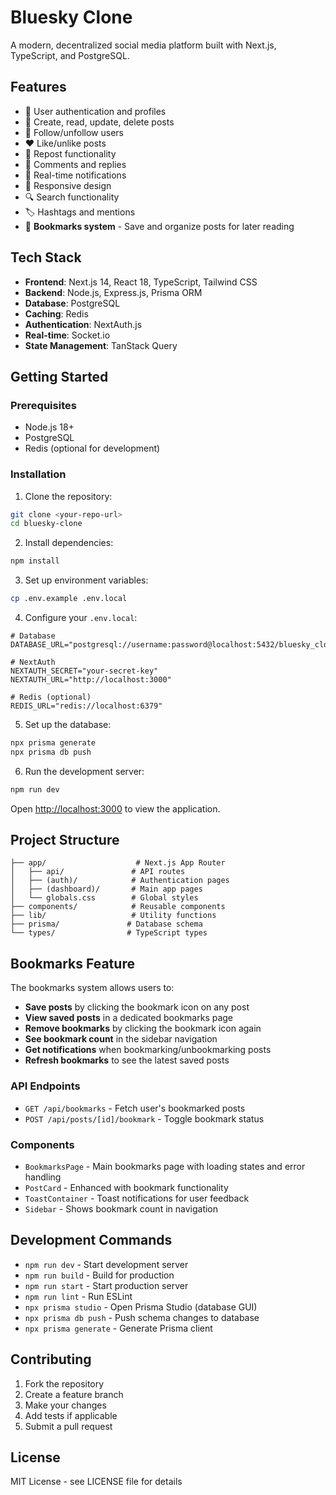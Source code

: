 # Bluesky Clone

A modern, decentralized social media platform built with Next.js, TypeScript, and PostgreSQL.

## Features

- 🔐 User authentication and profiles
- 📝 Create, read, update, delete posts
- 👥 Follow/unfollow users
- ❤️ Like/unlike posts
- 🔄 Repost functionality
- 💬 Comments and replies
- 🔔 Real-time notifications
- 📱 Responsive design
- 🔍 Search functionality
- 🏷️ Hashtags and mentions
- 🔖 **Bookmarks system** - Save and organize posts for later reading

## Tech Stack

- **Frontend**: Next.js 14, React 18, TypeScript, Tailwind CSS
- **Backend**: Node.js, Express.js, Prisma ORM
- **Database**: PostgreSQL
- **Caching**: Redis
- **Authentication**: NextAuth.js
- **Real-time**: Socket.io
- **State Management**: TanStack Query

## Getting Started

### Prerequisites

- Node.js 18+ 
- PostgreSQL
- Redis (optional for development)

### Installation

1. Clone the repository:
```bash
git clone <your-repo-url>
cd bluesky-clone
```

2. Install dependencies:
```bash
npm install
```

3. Set up environment variables:
```bash
cp .env.example .env.local
```

4. Configure your `.env.local`:
```env
# Database
DATABASE_URL="postgresql://username:password@localhost:5432/bluesky_clone"

# NextAuth
NEXTAUTH_SECRET="your-secret-key"
NEXTAUTH_URL="http://localhost:3000"

# Redis (optional)
REDIS_URL="redis://localhost:6379"
```

5. Set up the database:
```bash
npx prisma generate
npx prisma db push
```

6. Run the development server:
```bash
npm run dev
```

Open [http://localhost:3000](http://localhost:3000) to view the application.

## Project Structure

```
├── app/                    # Next.js App Router
│   ├── api/               # API routes
│   ├── (auth)/            # Authentication pages
│   ├── (dashboard)/       # Main app pages
│   └── globals.css        # Global styles
├── components/            # Reusable components
├── lib/                   # Utility functions
├── prisma/               # Database schema
└── types/                # TypeScript types
```

## Bookmarks Feature

The bookmarks system allows users to:

- **Save posts** by clicking the bookmark icon on any post
- **View saved posts** in a dedicated bookmarks page
- **Remove bookmarks** by clicking the bookmark icon again
- **See bookmark count** in the sidebar navigation
- **Get notifications** when bookmarking/unbookmarking posts
- **Refresh bookmarks** to see the latest saved posts

### API Endpoints

- `GET /api/bookmarks` - Fetch user's bookmarked posts
- `POST /api/posts/[id]/bookmark` - Toggle bookmark status

### Components

- `BookmarksPage` - Main bookmarks page with loading states and error handling
- `PostCard` - Enhanced with bookmark functionality
- `ToastContainer` - Toast notifications for user feedback
- `Sidebar` - Shows bookmark count in navigation

## Development Commands

- `npm run dev` - Start development server
- `npm run build` - Build for production
- `npm run start` - Start production server
- `npm run lint` - Run ESLint
- `npx prisma studio` - Open Prisma Studio (database GUI)
- `npx prisma db push` - Push schema changes to database
- `npx prisma generate` - Generate Prisma client

## Contributing

1. Fork the repository
2. Create a feature branch
3. Make your changes
4. Add tests if applicable
5. Submit a pull request

## License

MIT License - see LICENSE file for details
